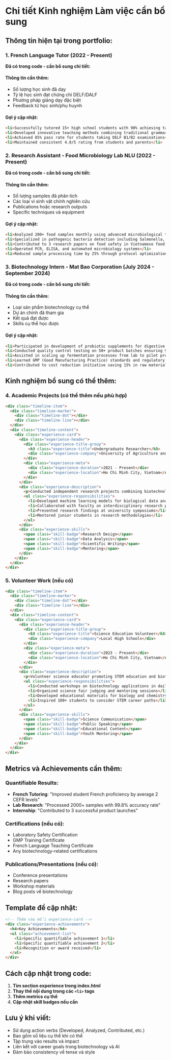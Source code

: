 # Chi tiết Kinh nghiệm Làm việc cần bổ sung

## Thông tin hiện tại trong portfolio:

### 1. French Language Tutor (2022 - Present)
**Đã có trong code - cần bổ sung chi tiết:**

#### Thông tin cần thêm:
- Số lượng học sinh đã dạy
- Tỷ lệ học sinh đạt chứng chỉ DELF/DALF
- Phương pháp giảng dạy đặc biệt
- Feedback từ học sinh/phụ huynh

#### Gợi ý cập nhật:
```html
<li>Successfully tutored 15+ high school students with 90% achieving target proficiency levels</li>
<li>Developed innovative teaching methods combining traditional grammar with modern conversational techniques</li>
<li>Achieved 85% pass rate for students taking DELF B1/B2 examinations</li>
<li>Maintained consistent 4.8/5 rating from students and parents</li>
```

### 2. Research Assistant - Food Microbiology Lab NLU (2022 - Present)
**Đã có trong code - cần bổ sung chi tiết:**

#### Thông tin cần thêm:
- Số lượng samples đã phân tích
- Các loại vi sinh vật chính nghiên cứu
- Publications hoặc research outputs
- Specific techniques và equipment

#### Gợi ý cập nhật:
```html
<li>Analyzed 200+ food samples monthly using advanced microbiological techniques</li>
<li>Specialized in pathogenic bacteria detection including Salmonella, E.coli, and Listeria</li>
<li>Contributed to 3 research papers on food safety in Vietnamese food products</li>
<li>Operated PCR, ELISA, and automated microbiology systems</li>
<li>Reduced sample processing time by 25% through protocol optimization</li>
```

### 3. Biotechnology Intern - Mat Bao Corporation (July 2024 - September 2024)
**Đã có trong code - cần bổ sung chi tiết:**

#### Thông tin cần thêm:
- Loại sản phẩm biotechnology cụ thể
- Dự án chính đã tham gia
- Kết quả đạt được
- Skills cụ thể học được

#### Gợi ý cập nhật:
```html
<li>Participated in development of probiotic supplements for digestive health</li>
<li>Conducted quality control testing on 50+ product batches ensuring 99.5% compliance</li>
<li>Assisted in scaling up fermentation processes from lab to pilot production</li>
<li>Learned GMP (Good Manufacturing Practice) standards and regulatory compliance</li>
<li>Contributed to cost reduction initiative saving 15% in raw material expenses</li>
```

## Kinh nghiệm bổ sung có thể thêm:

### 4. Academic Projects (có thể thêm nếu phù hợp)
```html
<div class="timeline-item">
  <div class="timeline-marker">
    <div class="timeline-dot"></div>
    <div class="timeline-line"></div>
  </div>
  <div class="timeline-content">
    <div class="experience-card">
      <div class="experience-header">
        <div class="experience-title-group">
          <h3 class="experience-title">Undergraduate Researcher</h3>
          <div class="experience-company">University of Agriculture and Forestry HCMC</div>
        </div>
        <div class="experience-meta">
          <div class="experience-duration">2021 - Present</div>
          <div class="experience-location">Ho Chi Minh City, Vietnam</div>
        </div>
      </div>
      <div class="experience-description">
        <p>Conducted independent research projects combining biotechnology with artificial intelligence applications.</p>
        <ul class="experience-responsibilities">
          <li>Developed machine learning models for biological data analysis</li>
          <li>Collaborated with faculty on interdisciplinary research projects</li>
          <li>Presented research findings at university symposiums</li>
          <li>Mentored junior students in research methodologies</li>
        </ul>
      </div>
      <div class="experience-skills">
        <span class="skill-badge">Research Design</span>
        <span class="skill-badge">Data Analysis</span>
        <span class="skill-badge">Scientific Writing</span>
        <span class="skill-badge">Mentoring</span>
      </div>
    </div>
  </div>
</div>
```

### 5. Volunteer Work (nếu có)
```html
<div class="timeline-item">
  <div class="timeline-marker">
    <div class="timeline-dot"></div>
    <div class="timeline-line"></div>
  </div>
  <div class="timeline-content">
    <div class="experience-card">
      <div class="experience-header">
        <div class="experience-title-group">
          <h3 class="experience-title">Science Education Volunteer</h3>
          <div class="experience-company">Local High Schools</div>
        </div>
        <div class="experience-meta">
          <div class="experience-duration">2023 - Present</div>
          <div class="experience-location">Ho Chi Minh City, Vietnam</div>
        </div>
      </div>
      <div class="experience-description">
        <p>Volunteer science educator promoting STEM education and biotechnology awareness among high school students.</p>
        <ul class="experience-responsibilities">
          <li>Conducted workshops on biotechnology applications in daily life</li>
          <li>Organized science fair judging and mentoring sessions</li>
          <li>Developed educational materials for biology and chemistry classes</li>
          <li>Inspired 100+ students to consider STEM career paths</li>
        </ul>
      </div>
      <div class="experience-skills">
        <span class="skill-badge">Science Communication</span>
        <span class="skill-badge">Public Speaking</span>
        <span class="skill-badge">Educational Content</span>
        <span class="skill-badge">Youth Mentoring</span>
      </div>
    </div>
  </div>
</div>
```

## Metrics và Achievements cần thêm:

### Quantifiable Results:
- **French Tutoring**: "Improved student French proficiency by average 2 CEFR levels"
- **Lab Research**: "Processed 2000+ samples with 99.8% accuracy rate"
- **Internship**: "Contributed to 3 successful product launches"

### Certifications (nếu có):
- Laboratory Safety Certification
- GMP Training Certificate
- French Language Teaching Certificate
- Any biotechnology-related certifications

### Publications/Presentations (nếu có):
- Conference presentations
- Research papers
- Workshop materials
- Blog posts về biotechnology

## Template để cập nhật:

```html
<!-- Thêm vào mỗi experience-card -->
<div class="experience-achievements">
  <h4>Key Achievements</h4>
  <ul class="achievement-list">
    <li>Specific quantifiable achievement 1</li>
    <li>Specific quantifiable achievement 2</li>
    <li>Recognition or award received</li>
  </ul>
</div>
```

## Cách cập nhật trong code:

1. **Tìm section experience trong index.html**
2. **Thay thế nội dung trong các `<li>` tags**
3. **Thêm metrics cụ thể**
4. **Cập nhật skill badges nếu cần**

## Lưu ý khi viết:
- Sử dụng action verbs (Developed, Analyzed, Contributed, etc.)
- Bao gồm số liệu cụ thể khi có thể
- Tập trung vào results và impact
- Liên kết với career goals trong biotechnology và AI
- Đảm bảo consistency về tense và style